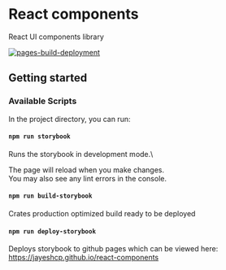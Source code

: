 # React components

React UI components library

[![pages-build-deployment](https://github.com/jayeshcp/react-components/actions/workflows/pages/pages-build-deployment/badge.svg?branch=gh-pages)](https://github.com/jayeshcp/react-components/actions/workflows/pages/pages-build-deployment)

## Getting started

### Available Scripts

In the project directory, you can run:

#### `npm run storybook`

Runs the storybook in development mode.\

The page will reload when you make changes.\
You may also see any lint errors in the console.

#### `npm run build-storybook`

Crates production optimized build ready to be deployed

#### `npm run deploy-storybook`

Deploys storybook to github pages which can be viewed here: https://jayeshcp.github.io/react-components
